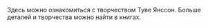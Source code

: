 Здесь можно ознакомиться с творчеством Туве Янссон.
Больше деталей и творчества можно найти в книгах.
